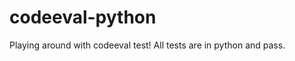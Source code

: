 codeeval-python
===============

Playing around with codeeval test! All tests are in python and pass. 
